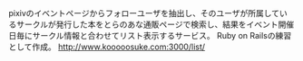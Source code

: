 pixivのイベントページからフォローユーザを抽出し、そのユーザが所属しているサークルが発行した本をとらのあな通販ページで検索し、結果をイベント開催日毎にサークル情報と合わせてリスト表示するサービス。
Ruby on Railsの練習として作成。
http://www.kooooosuke.com:3000/list/

